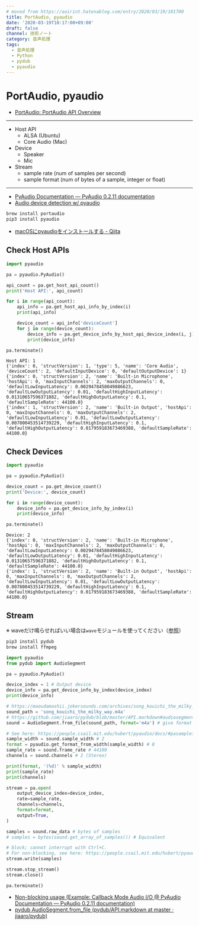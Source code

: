 ```yaml
---
# moved from https://aoirint.hatenablog.com/entry/2020/03/19/101700
title: PortAudio, pyaudio
date: '2020-03-19T10:17:00+09:00'
draft: false
channel: 技術ノート
category: 音声処理
tags:
  - 音声処理
  - Python
  - pydub
  - pyaudio
---
```

# PortAudio, pyaudio

- [PortAudio: PortAudio API Overview](http://portaudio.com/docs/v19-doxydocs/api_overview.html)

---

- Host API
  - ALSA (Ubuntu)
  - Core Audio (Mac)
- Device
  - Speaker
  - Mic
- Stream
  - sample rate (num of samples per second)
  - sample format (num of bytes of a sample, integer or float)

---

- [PyAudio Documentation — PyAudio 0.2.11 documentation](https://people.csail.mit.edu/hubert/pyaudio/docs/)
- [Audio device detection w/ pyaudio](https://gist.github.com/mansam/9332445)

```sh
brew install portaudio
pip3 install pyaudio
```

- [macOSにpyaudioをインストールする - Qiita](https://qiita.com/mayfair/items/abb59ebf503cc294a581)

## Check Host APIs

```python
import pyaudio

pa = pyaudio.PyAudio()

api_count = pa.get_host_api_count()
print('Host API:', api_count)

for i in range(api_count):
    api_info = pa.get_host_api_info_by_index(i)
    print(api_info)

    device_count = api_info['deviceCount']
    for j in range(device_count):
        device_info = pa.get_device_info_by_host_api_device_index(i, j)
        print(device_info)

pa.terminate()
```

```
Host API: 1
{'index': 0, 'structVersion': 1, 'type': 5, 'name': 'Core Audio', 'deviceCount': 2, 'defaultInputDevice': 0, 'defaultOutputDevice': 1}
{'index': 0, 'structVersion': 2, 'name': 'Built-in Microphone', 'hostApi': 0, 'maxInputChannels': 2, 'maxOutputChannels': 0, 'defaultLowInputLatency': 0.0029478458049886623, 'defaultLowOutputLatency': 0.01, 'defaultHighInputLatency': 0.01310657596371882, 'defaultHighOutputLatency': 0.1, 'defaultSampleRate': 44100.0}
{'index': 1, 'structVersion': 2, 'name': 'Built-in Output', 'hostApi': 0, 'maxInputChannels': 0, 'maxOutputChannels': 2, 'defaultLowInputLatency': 0.01, 'defaultLowOutputLatency': 0.007800453514739229, 'defaultHighInputLatency': 0.1, 'defaultHighOutputLatency': 0.017959183673469388, 'defaultSampleRate': 44100.0}
```

## Check Devices

```python
import pyaudio

pa = pyaudio.PyAudio()

device_count = pa.get_device_count()
print('Device:', device_count)

for i in range(device_count):
    device_info = pa.get_device_info_by_index(i)
    print(device_info)

pa.terminate()
```

```
Device: 2
{'index': 0, 'structVersion': 2, 'name': 'Built-in Microphone', 'hostApi': 0, 'maxInputChannels': 2, 'maxOutputChannels': 0, 'defaultLowInputLatency': 0.0029478458049886623, 'defaultLowOutputLatency': 0.01, 'defaultHighInputLatency': 0.01310657596371882, 'defaultHighOutputLatency': 0.1, 'defaultSampleRate': 44100.0}
{'index': 1, 'structVersion': 2, 'name': 'Built-in Output', 'hostApi': 0, 'maxInputChannels': 0, 'maxOutputChannels': 2, 'defaultLowInputLatency': 0.01, 'defaultLowOutputLatency': 0.007800453514739229, 'defaultHighInputLatency': 0.1, 'defaultHighOutputLatency': 0.017959183673469388, 'defaultSampleRate': 44100.0}
```

## Stream

※ waveだけ鳴らせればいい場合は`wave`モジュールを使ってください（[参照](https://people.csail.mit.edu/hubert/pyaudio/docs/#example-blocking-mode-audio-i-o)）

```sh
pip3 install pydub
brew install ffmpeg
```

```python
import pyaudio
from pydub import AudioSegment

pa = pyaudio.PyAudio()

device_index = 1 # Output device
device_info = pa.get_device_info_by_index(device_index)
print(device_info)

# https://maoudamashii.jokersounds.com/archives/song_kouichi_the_milky_way.html
sound_path = 'song_kouichi_the_milky_way.m4a'
# https://github.com/jiaaro/pydub/blob/master/API.markdown#audiosegmentfrom_file
sound = AudioSegment.from_file(sound_path, format='m4a') # give format explicitly

# See here: https://people.csail.mit.edu/hubert/pyaudio/docs/#pasampleformat
sample_width = sound.sample_width # 2
format = pyaudio.get_format_from_width(sample_width) # 8
sample_rate = sound.frame_rate # 44100
channels = sound.channels # 2 (Stereo)

print(format, '(%d)' % sample_width)
print(sample_rate)
print(channels)

stream = pa.open(
    output_device_index=device_index,
    rate=sample_rate,
    channels=channels,
    format=format,
    output=True,
)

samples = sound.raw_data # bytes of samples
# samples = bytes(sound.get_array_of_samples()) # Equivalent

# block; cannot interrupt with Ctrl+C.
# For non-blocking, see here: https://people.csail.mit.edu/hubert/pyaudio/docs/#example-callback-mode-audio-i-o
stream.write(samples)

stream.stop_stream()
stream.close()

pa.terminate()
```

- [Non-blocking usage (Example: Callback Mode Audio I/O @ PyAudio Documentation — PyAudio 0.2.11 documentation)](https://people.csail.mit.edu/hubert/pyaudio/docs/#example-callback-mode-audio-i-o)
- [pydub AudioSegment.from_file (pydub/API.markdown at master · jiaaro/pydub)](https://github.com/jiaaro/pydub/blob/master/API.markdown#audiosegmentfrom_file)
